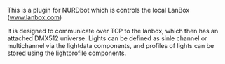 This is a plugin for NURDbot which is controls the local LanBox (www.lanbox.com)

It is designed to communicate over TCP to the lanbox, which then has an attached
DMX512 universe. Lights can be defined as sinle channel or multichannel via the
lightdata components, and profiles of lights can be stored using the lightprofile
components.
